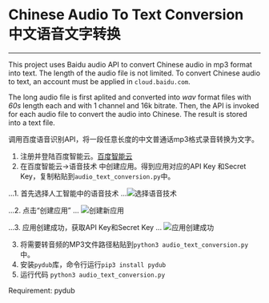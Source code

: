 # Chinese Audio To Text Conversion 中文语音文字转换

--------------

This project uses Baidu audio API to convert Chinese audio in mp3 format into text. 
The length of the audio file is not limited. To convert Chinese audio to text, an account must be applied in `cloud.baidu.com`.

The long audio file is first aplited and converted into *wav* format files with *60s* length each and with 1 channel and 16k bitrate. 
Then, the API is invoked for each audio file to convert the audio into Chinese. The result is stored into a text file.


调用百度语音识别API，将一段任意长度的中文普通话mp3格式录音转换为文字。
1. 注册并登陆百度智能云。[百度智能云](https://login.bce.baidu.com/)
2. 在百度智能云->语音技术 中创建应用。得到应用对应的API Key 和Secret Key，复制粘贴到`audio_text_conversion.py`中。

...1. 首先选择人工智能中的语音技术
...![选择语音技术](https://github.com/GaoDashan1/Audio_To_Text/blob/master/imgs/img1.png)

...2. 点击“创建应用”
... ![创建新应用](https://github.com/GaoDashan1/Audio_To_Text/blob/master/imgs/img2.png)

...3. 应用创建成功，获取API Key和Secret Key
... ![应用创建成功](https://github.com/GaoDashan1/Audio_To_Text/blob/master/imgs/img3.png)

3. 将需要转音频的MP3文件路径粘贴到`python3 audio_text_conversion.py`中。
5. 安装`pydub`库，命令行运行`pip3 install pydub`
4. 运行代码 `python3 audio_text_conversion.py`





Requirement: pydub
